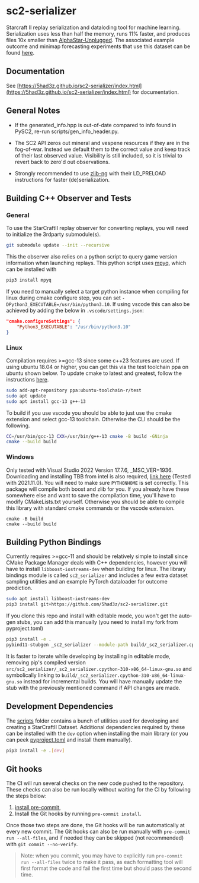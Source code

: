 # sc2-serializer

Starcraft II replay serialization and dataloding tool for machine learning. Serialization uses less than half the memory, runs 11% faster, and produces files 10x smaller than [AlphaStar-Unplugged](https://github.com/google-deepmind/alphastar/tree/main/alphastar/unplugged/data). The associated example outcome and minimap forecasting experiments that use this dataset can be found [here](https://github.com/5had3z/sc2-experiments).

## Documentation

See [https://5had3z.github.io/sc2-serializer/index.html](https://5had3z.github.io/sc2-serializer/index.html) for documentation.

## General Notes

 - If the generated_info.hpp is out-of-date compared to info found in PySC2, re-run scripts/gen_info_header.py.

 - The SC2 API zeros out mineral and vespene resources if they are in the fog-of-war. Instead we default them to the correct value and keep track of their last observed value. Visibility is still included, so it is trivial to revert back to zero'd out observations.

 - Strongly recommended to use [zlib-ng](https://github.com/zlib-ng/zlib-ng) with their LD_PRELOAD instructions for faster (de)serialization.

## Building C++ Observer and Tests

### General

To use the StarCraftII replay observer for converting replays, you will need to initialize the 3rdparty submodule(s).
```bash
git submodule update --init --recursive
```

This the observer also relies on a python script to query game version information when launching replays. This python script uses [mpyq](https://github.com/eagleflo/mpyq), which can be installed with
```bash
pip3 install mpyq
```

If you need to manually select a target python instance when compiling for linux during cmake configure step, you can set `-DPython3_EXECUTABLE=/usr/bin/python3.10`. If using vscode this can also be achieved by adding the below in `.vscode/settings.json`:
```json
"cmake.configureSettings": {
    "Python3_EXECUTABLE": "/usr/bin/python3.10"
}
```


### Linux

Compilation requires >=gcc-13 since some c++23 features are used. If using ubuntu 18.04 or higher, you can get this via the test toolchain ppa on ubuntu shown below. To update cmake to latest and greatest, follow the instructions [here](https://apt.kitware.com/).

```bash
sudo add-apt-repository ppa:ubuntu-toolchain-r/test
sudo apt update
sudo apt install gcc-13 g++-13
```

To build if you use vscode you should be able to just use the cmake extension and select gcc-13 toolchain. Otherwise the CLI should be the following.

```bash
CC=/usr/bin/gcc-13 CXX=/usr/bin/g++-13 cmake -B build -GNinja
cmake --build build
```

### Windows

Only tested with Visual Studio 2022 Version 17.7.6, _MSC_VER=1936. Downloading and installing TBB from intel is also required, [link here](https://www.intel.com/content/www/us/en/developer/articles/tool/oneapi-standalone-components.html#onetbb) (Tested with 2021.11.0). You will need to make sure `PYTHONHOME` is set correctly. This package will compile both boost and zlib for you. If you already have these somewhere else and want to save the compilation time, you'll have to modify CMakeLists.txt yourself. Otherwise you should be able to compile this library with standard cmake commands or the vscode extension.

```shell
cmake -B build
cmake --build build
```


## Building Python Bindings

Currently requires >=gcc-11 and should be relatively simple to install since CMake Package Manager deals with C++ dependencies, however you will have to install `libboost-iostreams-dev` when building for linux. The library bindings module is called `sc2_serializer` and includes a few extra dataset sampling utilities and an example PyTorch dataloader for outcome prediction.
```bash
sudo apt install libboost-iostreams-dev
pip3 install git+https://github.com/5had3z/sc2-serializer.git
```

If you clone this repo and install with editable mode, you won't get the auto-gen stubs, you can add this manually (you need to install my fork from pyproject.toml)
```bash
pip3 install -e .
pybind11-stubgen _sc2_serializer --module-path build/_sc2_serializer.cpython-310-x86_64-linux-gnu.so -o src/sc2_serializer
```

It is faster to iterate while developing by installing in editable mode, removing pip's compiled version `src/sc2_serializer/_sc2_serializer.cpython-310-x86_64-linux-gnu.so` and symbolically linking to `build/_sc2_serializer.cpython-310-x86_64-linux-gnu.so` instead for incremental builds. You will have manually update the stub with the previously mentioned command if API changes are made.

## Development Dependencies

The [scripts](./scripts/) folder contains a bunch of utilities used for developing and creating a StarCraftII Dataset. Additional dependencies required by these can be installed with the `dev` option when installing the main library (or you can peek [pyproject.toml](pyproject.toml) and install them manually).

```bash
pip3 install -e .[dev]
```

## Git hooks

The CI will run several checks on the new code pushed to the repository. These checks can also be run locally without waiting for the CI by following the steps below:

1. [install pre-commit](https://pre-commit.com/#install),
2. Install the Git hooks by running `pre-commit install`.

Once those two steps are done, the Git hooks will be run automatically at every new commit. The Git hooks can also be run manually with `pre-commit run --all-files`, and if needed they can be skipped (not recommended) with `git commit --no-verify`.

> Note: when you commit, you may have to explicitly run `pre-commit run --all-files` twice to make it pass, as each formatting tool will first format the code and fail the first time but should pass the second time.
